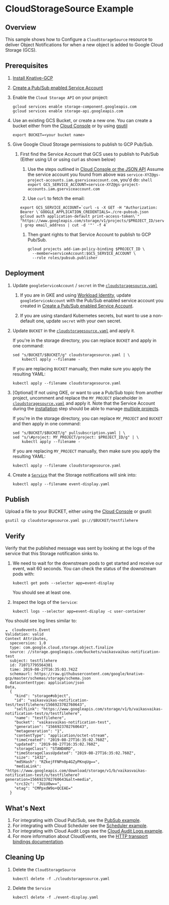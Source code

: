 # CloudStorageSource Example

## Overview

This sample shows how to Configure a `CloudStorageSource` resource to deliver
Object Notifications for when a new object is added to Google Cloud Storage
(GCS).

## Prerequisites

1. [Install Knative-GCP](../../install/install-knative-gcp.md)

1. [Create a Pub/Sub enabled Service Account](../../install/pubsub-service-account.md)

1. Enable the `Cloud Storage API` on your project:

   ```shell
   gcloud services enable storage-component.googleapis.com
   gcloud services enable storage-api.googleapis.com
   ```

1. Use an existing GCS Bucket, or create a new one. You can create a bucket
   either from the [Cloud Console](https://cloud.google.com/console) or by using
   [gsutil](https://cloud.google.com/storage/docs/gsutil/commands/mb)

   ```shell
   export BUCKET=<your bucket name>
   ```

1. Give Google Cloud Storage permissions to publish to GCP Pub/Sub.

   1. First find the Service Account that GCS uses to publish to Pub/Sub (Either
      using UI or using curl as shown below)

      1. Use the steps outlined in
         [Cloud Console or the JSON API](https://cloud.google.com/storage/docs/getting-service-account)
         Assume the service account you found from above was
         `service-XYZ@gs-project-accounts.iam.gserviceaccount.com`, you'd do:
         `shell export GCS_SERVICE_ACCOUNT=service-XYZ@gs-project-accounts.iam.gserviceaccount.com`

      1. Use `curl` to fetch the email:

      ```shell
      export GCS_SERVICE_ACCOUNT=`curl -s -X GET -H "Authorization: Bearer \`GOOGLE_APPLICATION_CREDENTIALS=./cre-pubsub.json gcloud auth application-default print-access-token\`" "https://www.googleapis.com/storage/v1/projects/$PROJECT_ID/serviceAccount" | grep email_address | cut -d '"' -f 4`
      ```

      1. Then grant rights to that Service Account to publish to GCP Pub/Sub.

         ```shell
         gcloud projects add-iam-policy-binding $PROJECT_ID \
           --member=serviceAccount:$GCS_SERVICE_ACCOUNT \
           --role roles/pubsub.publisher
         ```

## Deployment

1. Update `googleServiceAccount` / `secret` in the
   [`cloudstoragesource.yaml`](cloudstoragesource.yaml)

   1. If you are in GKE and using
      [Workload Identity](https://cloud.google.com/kubernetes-engine/docs/how-to/workload-identity),
      update `googleServiceAccount` with the Pub/Sub enabled service account you
      created in
      [Create a Pub/Sub enabled Service Account](../../install/pubsub-service-account.md).

   1. If you are using standard Kubernetes secrets, but want to use a
      non-default one, update `secret` with your own secret.

1. Update `BUCKET` in the [`cloudstoragesource.yaml`](cloudstoragesource.yaml)
   and apply it.

   If you're in the storage directory, you can replace `BUCKET` and apply in one
   command:

   ```shell
   sed "s/BUCKET/$BUCKET/g" cloudstoragesource.yaml | \
       kubectl apply --filename -
   ```

   If you are replacing `BUCKET` manually, then make sure you apply the
   resulting YAML:

   ```shell
   kubectl apply --filename cloudstoragesource.yaml
   ```

1. [Optional] If not using GKE, or want to use a Pub/Sub topic from another
   project, uncomment and replace the `MY_PROJECT` placeholder in
   [`cloudstoragesource.yaml`](cloudstoragesource.yaml) and apply it. Note that
   the Service Account during the
   [installation](../../install/install-knative-gcp.md) step should be able to
   manage [multiple projects](../../install/managing-multiple-projects.md).

   If you're in the storage directory, you can replace `MY_PROJECT` and `BUCKET`
   and then apply in one command:

   ```shell
   sed "s/BUCKET/$BUCKET/g" pullsubscription.yaml | \
   sed "s/\#project: MY_PROJECT/project: $PROJECT_ID/g" | \
       kubectl apply --filename -
   ```

   If you are replacing `MY_PROJECT` manually, then make sure you apply the
   resulting YAML:

   ```shell
   kubectl apply --filename cloudstoragesource.yaml
   ```

1. Create a [`Service`](event-display.yaml) that the Storage notifications will
   sink into:

   ```shell
   kubectl apply --filename event-display.yaml
   ```

## Publish

Upload a file to your BUCKET, either using the
[Cloud Console](https://cloud.google.com/console) or gsutil:

```shell
gsutil cp cloudstoragesource.yaml gs://$BUCKET/testfilehere
```

## Verify

Verify that the published message was sent by looking at the logs of the service
that this Storage notification sinks to.

1. We need to wait for the downstream pods to get started and receive our event,
   wait 60 seconds. You can check the status of the downstream pods with:

   ```shell
   kubectl get pods --selector app=event-display
   ```

   You should see at least one.

1. Inspect the logs of the `Service`:

   ```shell
   kubectl logs --selector app=event-display -c user-container
   ```

You should see log lines similar to:

```shell
☁️  cloudevents.Event
Validation: valid
Context Attributes,
  specversion: 1.0
  type: com.google.cloud.storage.object.finalize
  source: //storage.googleapis.com/buckets/vaikasvaikas-notification-test
  subject: testfilehere
  id: 710717795564381
  time: 2019-08-27T16:35:03.742Z
  schemaurl: https://raw.githubusercontent.com/google/knative-gcp/master/schemas/storage/schema.json
  datacontenttype: application/json
Data,
  {
    "kind": "storage#object",
    "id": "vaikasvaikas-notification-test/testfilehere/1566923702760643",
    "selfLink": "https://www.googleapis.com/storage/v1/b/vaikasvaikas-notification-test/o/testfilehere",
    "name": "testfilehere",
    "bucket": "vaikasvaikas-notification-test",
    "generation": "1566923702760643",
    "metageneration": "1",
    "contentType": "application/octet-stream",
    "timeCreated": "2019-08-27T16:35:02.760Z",
    "updated": "2019-08-27T16:35:02.760Z",
    "storageClass": "STANDARD",
    "timeStorageClassUpdated": "2019-08-27T16:35:02.760Z",
    "size": "1432",
    "md5Hash": "RZkejFFNPn0p4GZyPKnqUg==",
    "mediaLink": "https://www.googleapis.com/download/storage/v1/b/vaikasvaikas-notification-test/o/testfilehere?generation=1566923702760643&alt=media",
    "crc32c": "JUiU0w==",
    "etag": "CMPpxdW9o+QCEAE="
  }
```

## What's Next

1. For integrating with Cloud Pub/Sub, see the
   [PubSub example](../../examples/cloudpubsubsource/README.md).
1. For integrating with Cloud Scheduler see the
   [Scheduler example](../../examples/cloudschedulersource/README.md).
1. For integrating with Cloud Audit Logs see the
   [Cloud Audit Logs example](../../examples/cloudauditlogssource/README.md).
1. For more information about CloudEvents, see the
   [HTTP transport bindings documentation](https://github.com/cloudevents/spec).

## Cleaning Up

1. Delete the `CloudStorageSource`

   ```shell
   kubectl delete -f ./cloudstoragesource.yaml
   ```

1. Delete the `Service`

   ```shell
   kubectl delete -f ./event-display.yaml
   ```
